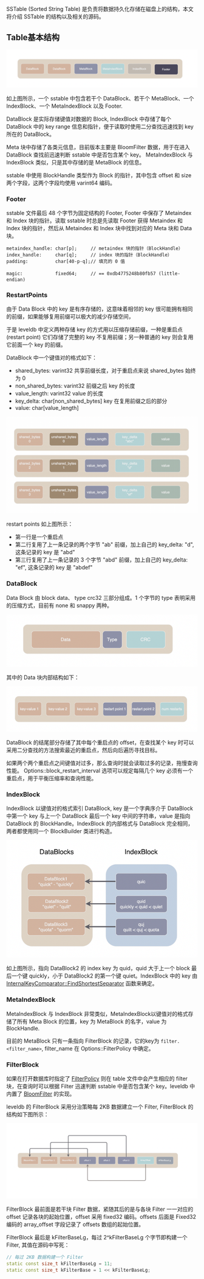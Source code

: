 SSTable (Sorted String Table) 是负责将数据持久化存储在磁盘上的结构，本文将介绍 SSTable 的结构以及相关的源码。
## Table基本结构

![](img005.png)

如上图所示，一个 sstable 中包含若干个 DataBlock、若干个 MetaBlock、一个 IndexBlock、一个 MetaIndexBlock 以及 Footer.

DataBlock 是实际存储键值对数据的 Block, IndexBlock 中存储了每个 DataBlock 中的 key range 信息和指针，便于读取时使用二分查找迅速找到 key 所在的 DataBlock。 

Meta 块中存储了各类元信息，目前版本主要是 BloomFilter 数据，用于在进入 DataBlock 查找前迅速判断  sstable 中是否包含某个 key。 MetaIndexBlock 与 IndexBlock 类似，只是其中存储的是 MetaBlock 的信息。

sstable 中使用 BlockHandle 类型作为 Block 的指针，其中包含 offset 和 size 两个字段，这两个字段均使用 varint64 编码。
### Footer

sstable 文件最后 48 个字节为固定结构的 Footer, Footer 中保存了 Metaindex 和 Index 块的指针。读取 sstable 时总是先读取 Footer 获得 Metaindex 和 Index 块的指针，然后从 Metaindex 和 Index 块中找到对应的 Meta 块和 Data 块。

```
metaindex_handle: char[p];     // metaindex 块的指针（BlockHandle）
index_handle:     char[q];     // index 块的指针（BlockHandle）
padding:          char[40-p-q];// 填充的 0 值
                               
magic:            fixed64;     // == 0xdb4775248b80fb57 (little-endian)
```

### RestartPoints

由于 Data Block 中的 key 是有序存储的，这意味着相邻的 key 很可能拥有相同的前缀，如果能够复用前缀可以极大的减少存储空间，

于是 leveldb 中定义两种存储 key 的方式用以压缩存储前缀，一种是重启点(restart point) 它们存储了完整的 key 不复用前缀；另一种普通的 key 则会复用它前面一个 key 的前缀。

DataBlock 中一个键值对的格式如下：

- shared_bytes: varint32 共享前缀长度，对于重启点来说 shared_bytes 始终为 0
- non_shared_bytes: varint32 前缀之后 key 的长度
- value_length: varint32 value 的长度
- key_delta: char[non_shared_bytes] key 在复用前缀之后的部分
- value: char[value_length] 

![](img007.png)

restart points 如上图所示：
- 第一行是一个重启点
- 第二行复用了上一条记录的两个字节 "ab" 前缀，加上自己的 key_delta: "d", 这条记录的 key 是 "abd"  
- 第三行复用了上一条记录的 3 个字节 "abd" 前缀，加上自己的 key_delta: "ef", 这条记录的 key 是 "abdef" 

### DataBlock

Data Block 由 block data、 type crc32 三部分组成。1 个字节的 type 表明采用的压缩方式，目前有 none 和 snappy 两种。

![](img006.png)

其中的 Data 块内部结构如下：

![](img008.png)

DataBlock 的结尾部分存储了其中每个重启点的 offset，在查找某个 key 时可以采用二分查找的方法搜索最近的重启点，然后向后遍历寻找目标。

如果两个两个重启点之间键值对过多，那么查询时就会读取过多的记录，拖慢查询性能。  Options::block_restart_interval 选项可以规定每隔几个 key 必须有一个重启点，用于平衡压缩率和查询性能。

### IndexBlock

IndexBlock 以键值对的格式索引 DataBlock, key 是一个字典序介于 DataBlock 中第一个 key 与上一个 DataBlock 最后一个 key 中间的字符串，value 是指向 DataBlock 的 BlockHandle。IndexBlock 的内部格式与 DataBlock 完全相同，两者都使用同一个 BlockBuilder 类进行构造。

![](img009.png)

如上图所示，指向 DataBlock2 的 index key 为 quid，quid 大于上一个 block 最后一个键 quickly，小于 DataBlock2 的第一个键 quiet。IndexBlock 中的 key 由 [InternalKeyComparator::FindShortestSeparator](../db/dbformat.cc) 函数来确定。

### MetaIndexBlock

MetaIndexBlock 与 IndexBlock 非常类似，MetaIndexBlock以键值对的格式存储了所有 Meta Block 的位置，key 为 MetaBlock 的名字，value 为 BlockHandle. 

目前的 MetaBlock 只有一条指向 FilterBlock 的记录，它的key为 `filter.<filter_name>`, filter_name 在 Options::FilterPolicy 中确定。

### FilterBlock

如果在打开数据库时指定了 [FilterPolicy](../include/leveldb/filter_policy.h) 则在 table 文件中会产生相应的 filter 块，在查询时可以根据 Filter 迅速判断 sstable 中是否包含某个 key。leveldb 中内置了 [BloomFilter](../util/bloom.cc) 的实现。

leveldb 的 FilterBlock 采用分治策略每 2KB 数据建立一个 Filter, FilterBlock 的结构如下图所示：

![](img010.png)

FilterBlock 最前面是若干块 Filter 数据，紧随其后的是与各块 Filter 一一对应的 offset 记录各块的起始位置，offset 采用 fixed32 编码。offsets 后面是 Fixed32 编码的 array_offset 字段记录了 offsets 数组的起始位置。

FilterBlock 最后是 kFilterBaseLg，每过 2^kFilterBaseLg 个字节即构建一个 Filter, 其值在源码中写死：

```cpp
// 每过 2KB 数据构建一个 Filter
static const size_t kFilterBaseLg = 11;
static const size_t kFilterBase = 1 << kFilterBaseLg;
```
